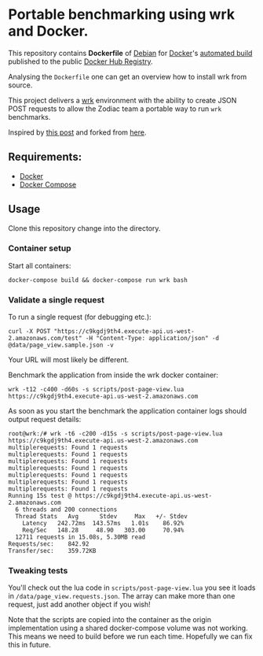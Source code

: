 # Portable benchmarking using wrk and Docker.

This repository contains **Dockerfile** of [Debian](https://www.debian.org/) for [Docker](https://www.docker.com/)'s 
[automated build](https://registry.hub.docker.com/u/czerasz/monit-base/) published to the public 
[Docker Hub Registry](https://registry.hub.docker.com/).

Analysing the `Dockerfile` one can get an overview how to install wrk from source.

This project delivers a [wrk](https://github.com/wg/wrk) environment with the ability to create JSON POST requests to 
allow the Zodiac team a portable way to run `wrk` benchmarks.

Inspired by [this post](http://czerasz.com/2015/07/19/wrk-http-benchmarking-tool-example/) and forked from [here](https://github.com/czerasz/docker-wrk-json).

## Requirements:

- [Docker](http://www.docker.com/)
- [Docker Compose](https://docs.docker.com/compose/)

## Usage
Clone this repository change into the directory.

### Container setup

Start all containers:

    docker-compose build && docker-compose run wrk bash
    
### Validate a single request

To run a single request (for debugging etc.):

    curl -X POST "https://c9kgdj9th4.execute-api.us-west-2.amazonaws.com/test" -H "Content-Type: application/json" -d @data/page_view.sample.json -v

Your URL will most likely be different.

Benchmark the application from inside the wrk docker container:

    wrk -t12 -c400 -d60s -s scripts/post-page-view.lua https://c9kgdj9th4.execute-api.us-west-2.amazonaws.com

As soon as you start the benchmark the application container logs should output request details:

    root@wrk:/# wrk -t6 -c200 -d15s -s scripts/post-page-view.lua https://c9kgdj9th4.execute-api.us-west-2.amazonaws.com
    multiplerequests: Found 1 requests
    multiplerequests: Found 1 requests
    multiplerequests: Found 1 requests
    multiplerequests: Found 1 requests
    multiplerequests: Found 1 requests
    multiplerequests: Found 1 requests
    multiplerequests: Found 1 requests
    Running 15s test @ https://c9kgdj9th4.execute-api.us-west-2.amazonaws.com
      6 threads and 200 connections
      Thread Stats   Avg      Stdev     Max   +/- Stdev
        Latency   242.72ms  143.57ms   1.01s    86.92%
        Req/Sec   148.28     48.90   303.00     70.94%
      12711 requests in 15.08s, 5.30MB read
    Requests/sec:    842.92
    Transfer/sec:    359.72KB
    
### Tweaking tests

You'll check out the lua code in `scripts/post-page-view.lua` you see it loads in `/data/page_view.requests.json`. The array 
can make more than one request, just add another object if you wish! 

Note that the scripts are copied into the container as the origin implementation using a shared docker-compose volume was not working. 
This means we need to build before we run each time. Hopefully we can fix this in future.  

